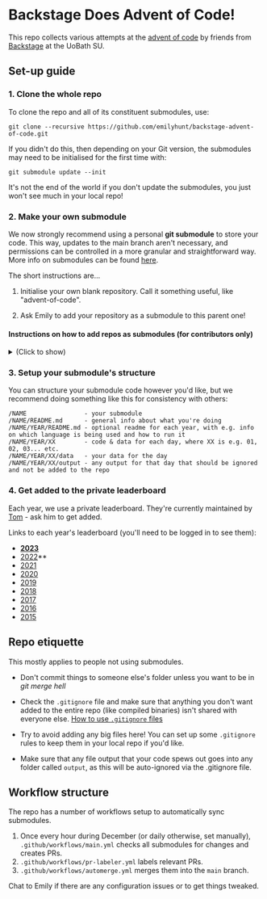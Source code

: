 # Backstage Does Advent of Code!
This repo collects various attempts at the [advent of code](https://adventofcode.com/) by friends from [Backstage](https://www.bts-crew.com/) at the UoBath SU.

## Set-up guide

### 1. Clone the whole repo

To clone the repo and all of its constituent submodules, use:

```
git clone --recursive https://github.com/emilyhunt/backstage-advent-of-code.git
```

If you didn't do this, then depending on your Git version, the submodules may need to be initialised for the first time with:

```
git submodule update --init
```

It's not the end of the world if you don't update the submodules, you just won't see much in your local repo!

### 2. Make your own submodule

We now strongly recommend using a personal **git submodule** to store your code. This way, updates to the main branch aren't necessary, and permissions can be controlled in a more granular and straightforward way. More info on submodules can be found [here](https://github.blog/2016-02-01-working-with-submodules/).

The short instructions are...

1. Initialise your own blank repository. Call it something useful, like "advent-of-code".

2. Ask Emily to add your repository as a submodule to this parent one!

#### Instructions on how to add repos as submodules (for contributors only)
<details>
<summary>(Click to show)</summary>

If you're a repo contributor, then you can add a new submodule with [`git submodule add`](https://git-scm.com/docs/git-submodule#Documentation/git-submodule.txt-add-bltbranchgt-f--force--nameltnamegt--referenceltrepositorygt--depthltdepthgt--ltrepositorygtltpathgt). 

#### 1. Add the repo

Ensure that the correct branch name is specified -- **this is typically `main` for newer repos** -- else updating won't necessarily work.

```
git submodule add -b <branch> https://github.com/<username>/<repo_name> <name>
```

(The branch issue can be fixed afterwards with [these instructions](https://stackoverflow.com/questions/1777854/how-can-i-specify-a-branch-tag-when-adding-a-git-submodule/18799234#18799234).)

#### 2. Update the workflow file

To get their submodule to update regularly, add the following at the bottom of `.github/workflows/mail.yml`:

```
      - name: Submodule Sync <NAME>
        uses: mheap/submodule-sync-action@v1
        with:
          token: "${{ secrets.EMILYHUNT_WORKFLOWS }}"
          path: <REPO_NAME>
          ref: <BRANCH>
          pr_branch: automated-submodule-update-<NAME>
          target_branch: main
          pr_body: "Update to <NAME>'s submodule"
```

where `<NAME>` is their name, `<REPO_NAME>` is the name of their submodule in the repo (probably the same as `<NAME>`), and `<BRANCH>` is their branch name (probably `main`).

Make sure to set `<NAME>` in `pr_branch` and `pr_body`, too!

#### 3. Commit the changes

Make a new commit with the new submodule added.

#### 4. Check that the new submodule can be updated

Check that trying to update all modules works. The following should return no errors, and should update all submodules:

```
git submodule update --remote --merge
```

If this works, then you're safe to commit the changes to the `main` branch. (If not, undo your changes and chat to Emily.)

</details>

### 3. Setup your submodule's structure

You can structure your submodule code however you'd like, but we recommend doing something like this for consistency with others:

```
/NAME                - your submodule
/NAME/README.md      - general info about what you're doing
/NAME/YEAR/README.md - optional readme for each year, with e.g. info on which language is being used and how to run it
/NAME/YEAR/XX        - code & data for each day, where XX is e.g. 01, 02, 03... etc.
/NAME/YEAR/XX/data   - your data for the day
/NAME/YEAR/XX/output - any output for that day that should be ignored and not be added to the repo
```

### 4. Get added to the private leaderboard

Each year, we use a private leaderboard. They're currently maintained by [Tom](https://github.com/TomDufall) - ask him to get added.

Links to each year's leaderboard (you'll need to be logged in to see them):

* **[2023](https://adventofcode.com/2023/leaderboard/private/view/830486)**
* [2022](https://adventofcode.com/2022/leaderboard/private/view/830486)**
* [2021](https://adventofcode.com/2021/leaderboard/private/view/830486)
* [2020](https://adventofcode.com/2020/leaderboard/private/view/830486)
* [2019](https://adventofcode.com/2019/leaderboard/private/view/830486)
* [2018](https://adventofcode.com/2018/leaderboard/private/view/830486)
* [2017](https://adventofcode.com/2017/leaderboard/private/view/830486)
* [2016](https://adventofcode.com/2016/leaderboard/private/view/830486)
* [2015](https://adventofcode.com/2015/leaderboard/private/view/830486)


## Repo etiquette

This mostly applies to people not using submodules.

* Don't commit things to someone else's folder unless you want to be in _git merge hell_

* Check the `.gitignore` file and make sure that anything you don't want added to the entire repo (like compiled binaries) isn't shared with everyone else. [How to use `.gitignore` files](https://git-scm.com/docs/gitignore)

* Try to avoid adding any big files here! You can set up some `.gitignore` rules to keep them in your local repo if you'd like.

* Make sure that any file output that your code spews out goes into any folder called `output`, as this will be auto-ignored via the .gitignore file.


## Workflow structure

The repo has a number of workflows setup to automatically sync submodules.

1. Once every hour during December (or daily otherwise, set manually), `.github/workflows/main.yml` checks all submodules for changes and creates PRs.
2. `.github/workflows/pr-labeler.yml` labels relevant PRs.
3. `.github/workflows/automerge.yml` merges them into the `main` branch.

Chat to Emily if there are any configuration issues or to get things tweaked.
